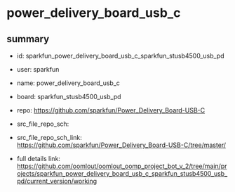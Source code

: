 # power_delivery_board_usb_c
 
## summary 
* id: sparkfun_power_delivery_board_usb_c_sparkfun_stusb4500_usb_pd
* user: sparkfun
* name: power_delivery_board_usb_c
* board: sparkfun_stusb4500_usb_pd
* repo: https://github.com/sparkfun/Power_Delivery_Board-USB-C



* src_file_repo_sch: 
* src_file_repo_sch_link: https://github.com/sparkfun/Power_Delivery_Board-USB-C/tree/master/
* full details link: https://github.com/oomlout/oomlout_oomp_project_bot_v_2/tree/main/projects/sparkfun_power_delivery_board_usb_c_sparkfun_stusb4500_usb_pd/current_version/working  







